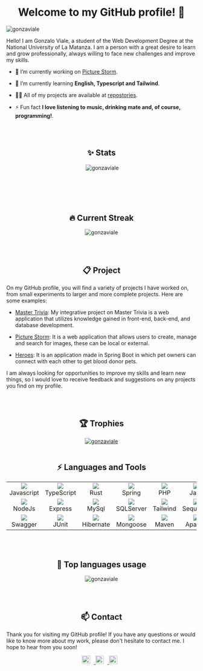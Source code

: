 <h1 align="center">Welcome to my GitHub profile! 👋</h1>  
  
<p align="left"> <img src="https://komarev.com/ghpvc/?username=gonzaviale&label=Profile%20views&color=0e75b6&style=flat" alt="gonzaviale" /> </p>

Hello! I am Gonzalo Viale, a student of the Web Development Degree at the National University of La Matanza. I am a person with a great desire to learn and grow professionally, always willing to face new challenges and improve my skills.

-   🔭 I’m currently working on [Picture Storm](https://github.com/gonzaviale/https://github.com/gonzaviale/picture-storm).

-   🌱 I’m currently learning **English, Typescript and Tailwind**.

-   👨‍💻 All of my projects are available at [repostories](https://github.com/gonzaviale?tab=repositories).

-   ⚡ Fun fact **I love listening to music, drinking mate and, of course, programming!**.

<br>
<br>
<h2 align="center">✨ Stats</h2>
<p align="center">&nbsp;<img align="center" src="https://github-readme-stats.vercel.app/api?username=gonzaviale&show_icons=true&locale=en&v=1.0.1" alt="gonzaviale" /></p>
<br>
<br>

<br>
<br>
<h2 align="center">🔥 Current Streak</h2>
<p align="center"><img align="center" src="https://github-readme-streak-stats.herokuapp.com/?user=gonzaviale&" alt="gonzaviale" /></p>
<br>
<br>

<h2 align="center">📋 Project</h2>

On my GitHub profile, you will find a variety of projects I have worked on, from small experiments to larger and more complete projects. Here are some examples:

-   [Master Trivia](https://github.com/gonzaviale/master-trivia): My integrative project on Master Trivia is a web application that utilizes knowledge gained in front-end, back-end, and database development.

-   [Picture Storm](https://github.com/gonzaviale/https://github.com/gonzaviale/picture-storm): It is a web application that allows users to create, manage and search for images, these can be local or external.

-   [Heroes](https://github.com/gonzaviale/https://github.com/gonzaviale/heroes): It is an application made in Spring Boot in which pet owners can connect with each other to get blood donor pets.

I am always looking for opportunities to improve my skills and learn new things, so I would love to receive feedback and suggestions on any projects you find on my profile.

<br>
<br>
<h2 align="center">🏆 Trophies</h2>
<p align="center"> <a href="https://github.com/ryo-ma/github-profile-trophy"><img src="https://github-profile-trophy.vercel.app/?username=gonzaviale" alt="gonzaviale " /></a> 
<br>
<br>

<h2 align="center">⚡ Languages and Tools</h2>
<table align="center" >
  <tr>
    <td align="center" width="96"> 
    <a href="https://developer.mozilla.org/en-US/docs/Web/JavaScript" target="_blank"> <img src="https://cdn.jsdelivr.net/gh/devicons/devicon@latest/icons/javascript/javascript-original.svg" /> </a>
    <br>Javascript
    </td>
    <td align="center" width="96"> 
    <a href="https://www.typescriptlang.org/" target="_blank"> <img src="https://cdn.jsdelivr.net/gh/devicons/devicon@latest/icons/typescript/typescript-original.svg" />
 </a>
    <br>TypeScript
    </td>
    <td align="center" width="96"> 
<a href="https://www.rust-lang.org/es" target="_blank"> <img src="https://cdn.jsdelivr.net/gh/devicons/devicon@latest/icons/rust/rust-original.svg" /> </a>
<br>Rust
    </td>
    <td align="center" width="96"> 
<a href="https://spring.io/" target="_blank"> <img src="https://cdn.jsdelivr.net/gh/devicons/devicon@latest/icons/spring/spring-original.svg" />
 </a> 
<br>Spring
    </td>
    <td align="center" width="96"> 
<a href="https://www.php.net/" target="_blank"> <img src="https://cdn.jsdelivr.net/gh/devicons/devicon@latest/icons/php/php-original.svg" /> </a>
<br>PHP
    </td>
    <td align="center" width="96"> 
<a href="https://www.java.com/es/" target="_blank">
            <img src="https://cdn.jsdelivr.net/gh/devicons/devicon@latest/icons/java/java-original.svg" /> </a>
<br>Java
    </td>
    <td align="center" width="96"> 
<a href="https://reactjs.org/" target="_blank"> <img src="https://cdn.jsdelivr.net/gh/devicons/devicon@latest/icons/react/react-original.svg" /> </a> 
<br>React
    </td>
  </tr>
  <tr>
    <td align="center" width="96">  <a href="https://nodejs.dev/en/" target="_blank"> <img src="https://cdn.jsdelivr.net/gh/devicons/devicon@latest/icons/nodejs/nodejs-original.svg" />
 </a>
<br>NodeJs
    </td>
    <td align="center" width="96"> 
<a href="https://expressjs.com/en/5x/api.html" target="_blank"> <img src="https://cdn.jsdelivr.net/gh/devicons/devicon@latest/icons/express/express-original.svg" />
 </a>
<br>Express
    </td>
     <td align="center" width="96">  
<a href="https://www.mysql.com/" target="_blank"> <img src="https://cdn.jsdelivr.net/gh/devicons/devicon@latest/icons/mysql/mysql-original-wordmark.svg" />
 </a>
<br>MySql
    </td>
    <td align="center" width="96">  
<a href="https://www.microsoft.com/es-es/sql-server/" target="_blank"> <img src="https://cdn.jsdelivr.net/gh/devicons/devicon@latest/icons/microsoftsqlserver/microsoftsqlserver-plain-wordmark.svg" />
 </a>
<br>SQLServer
</td>
    <td align="center" width="96"> 
    <a href="https://tailwindcss.com/" target="_blank" rel=" noreferrer"> <img src="https://cdn.jsdelivr.net/gh/devicons/devicon@latest/icons/tailwindcss/tailwindcss-original.svg" /> </a>  
    <br>Tailwind
    </td>
  <td align="center" width="96">
  <a href="https://sequelize.org/" target="_blank" rel="noreferrer"> <img src="https://cdn.jsdelivr.net/gh/devicons/devicon@latest/icons/sequelize/sequelize-original.svg" />
 </a> 
<br>Sequelize
  </td>
      <td align="center" width="96">
  <a href="https://www.mongodb.com/es" target="_blank" rel="noreferrer"> <img src="https://cdn.jsdelivr.net/gh/devicons/devicon@latest/icons/mongodb/mongodb-original.svg" />
 </a> 
<br>MongoDB
  </td>
    </tr>
  <tr>
    <td align="center" width="96">  
        <a href="https://swagger.io/" target="_blank"> 
            <img src="https://cdn.jsdelivr.net/gh/devicons/devicon@latest/icons/swagger/swagger-original.svg" />
        </a>
        <br>Swagger
    </td>
    <td align="center" width="96">  
        <a href="https://junit.org/" target="_blank"> 
            <img src="https://cdn.jsdelivr.net/gh/devicons/devicon@latest/icons/junit/junit-original.svg" />
        </a>
        <br>JUnit
    </td>
    <td align="center" width="96">  
        <a href="https://hibernate.org/" target="_blank"> 
            <img src="https://cdn.jsdelivr.net/gh/devicons/devicon@latest/icons/hibernate/hibernate-original.svg" />
        </a>
        <br>Hibernate
    </td>
    <td align="center" width="96">  
        <a href="https://mongoosejs.com/" target="_blank"> 
            <img src="https://cdn.jsdelivr.net/gh/devicons/devicon@latest/icons/mongoose/mongoose-original.svg" />
        </a>
        <br>Mongoose
    </td>
    <td align="center" width="96">  
        <a href="https://maven.apache.org/" target="_blank"> 
            <img src="https://cdn.jsdelivr.net/gh/devicons/devicon@latest/icons/maven/maven-original.svg" />
        </a>
        <br>Maven
    </td>
    <td align="center" width="96">  
        <a href="https://www.apache.org/" target="_blank"> 
           <img src="https://cdn.jsdelivr.net/gh/devicons/devicon@latest/icons/apache/apache-original.svg" />
        </a>
        <br>Apache
    </td>
    <td align="center" width="96">  
        <a href="https://git-scm.com/" target="_blank"> 
            <img src="https://cdn.jsdelivr.net/gh/devicons/devicon@latest/icons/git/git-original.svg" />
        </a>
        <br>Git
    </td>
</tr>

</table>

<br>
<br>
<h2 align="center">📓 Top languages usage</h2>
<p align="center"><img src="https://github-readme-stats.vercel.app/api/top-langs?username=gonzaviale&show_icons=true&locale=en&layout=compact&v=1.0.4" alt="gonzaviale" /></p>
<br>
<br>

<h2 align="center">📫 Contact</h2>

Thank you for visiting my GitHub profile! If you have any questions or would like to know more about my work, please don't hesitate to contact me. I hope to hear from you soon!

<p align="center">
  <a href="https://t.me/glv10">
    <img alt="Telegram" width="22px" src="https://www.vectorlogo.zone/logos/telegram/telegram-icon.svg" style="margin-right: 10px;"/>
  </a>
  <a href="mailto:gonzaloleonelviale@gmail.com">
    <img alt="Gmail" width="22px" src="https://www.vectorlogo.zone/logos/gmail/gmail-icon.svg" style="margin-right: 10px;"/>
  </a>
  <a href="https://www.linkedin.com/in/gonzaviale">
    <img alt="LinkedIn" width="22px" src="https://raw.githubusercontent.com/rahuldkjain/github-profile-readme-generator/master/src/images/icons/Social/linked-in-alt.svg" style="margin-right: 10px;"/>
  </a>
</p>

<!--
**gonzaviale/gonzaviale** is a ✨ _special_ ✨ repository because its `README.md` (this file) appears on your GitHub profile.

Here are some ideas to get you started:

- 🔭 I’m currently working on ...
- 🌱 I’m currently learning ...
- 👯 I’m looking to collaborate on ...
- 🤔 I’m looking for help with ...
- 💬 Ask me about ...
- 📫 How to reach me: ...
- 😄 Pronouns: ...
- ⚡ Fun fact: ...
-->
